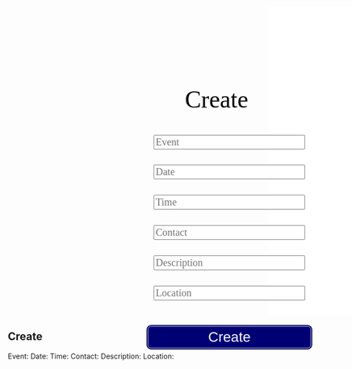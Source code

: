 <html>
    <head>
        <link href="https://fonts.googleapis.com/css?family=Exo&display=swap" rel="stylesheet" />
    </head>
    <body>
        <div class="img"></div>
        <div class="v87_2"></div>
        <div class="v94_14">
        <div class="v104_17"></div>
        <div class="v94_21"></div>
        <span class="signup">Create</span>
        </div>
    </body>
<h2>Create</h2>
<form action="javascript:create()">
<label>
    <span class="event">Event:</span>
    <input class="eventbox" type="text" placeholder="Event" id="new_event" required>
<label>
    <span class="date">Date:</span>
    <input class="datebox" type="text" placeholder="Date" id="new_date" required>
<label>
    <span class="time">Time:</span>
    <input class="timebox" type="text" placeholder="Time" id="new_time" required>
<label>
    <span class="contact">Contact:</span>
    <input class="contactbox" type="text" placeholder="Contact" id="new_contact" required>
<label>
    <span class="description">Description:</span>
    <input class="descriptionbox" type="text" placeholder="Description" id="new_description" required>
<label>
    <span class="location">Location:</span>
    <input class="locationbox" type="text" placeholder="Location" id="new_location" required>
<button>Create</button>
</form>
</html>

<script>
    var url = "http://localhost:5962"
    // Authenticate endpoint

    function create(){
        // Set body to include login data
        let event = document.getElementById("new_event").value
        let date = document.getElementById("new_date").value
        let time = document.getElementById("new_time").value
        let contact = document.getElementById("new_contact").value
        let description = document.getElementById("new_description").value
        let location = document.getElementById("new_location").value
        let activitiespost_url = url + '/api/activities/post/?event=' + event + '&date='+ date + '&time='+ time +'&contact='+ contact + '&description='+ description + '&location=' + location;

        // Set Headers to support cross origin
        const requestOptions = {
            method: 'POST',
            mode: 'cors',
            cache: 'no-cache',
            credentials: 'include',
            headers: {
                "content-type": "application/json",
            },
        };

        // Fetch JWT
        fetch(activitiespost_url, requestOptions)
        .then(response => {
            // trap error response from Web API
            if (!response.ok) {
                const errorMsg = 'Post error: ' + response.status;
                alert(errorMsg);
                return;
            }
            // Success!!!
            // Redirect to Database location
          window.location.href = "/templates/fetchactivities";
        })
    }
</script>

<style>* {
    box-sizing: border-box;
  }
  .img {
    width: 100%;
    height: 100%;
    background: url("../images/v104_17.png");
    background-repeat: no-repeat;
    background-position: center center;
    background-size: cover;
    opacity: 1;
    position: absolute;
    top: 140px;
    left: 0px;
    overflow: hidden;
  }
  button {
    position: absolute;
    display: inline-block;
    background-color: #000075;
    padding: 5px;
    width: 330px;
    color: #ffffff;
    text-align: center;
    border: 4px double #cccccc; 
    border-radius: 10px; 
    font-size: 28px; 
    cursor: pointer; 
    margin: 5px; 
    top: 675px;
    left: 547px;
  }
  .v87_2 {
    width: 400px;
    height: 612px;
    background: rgba(255,255,255,1);
    opacity: 1;
    position: relative;
    top: 0px;
    left: 515px;
    overflow: hidden;
  }
  .signup {
    width: 201px;
    color: rgba(0,0,0,1);
    position: absolute;
    top: 206px;
    left: 629px;
    font-family: Exo;
    font-weight: Regular;
    font-size: 48px;
    opacity: 1;
    text-align: left;
  }
  .eventbox {
    width: 300px;
    color: rgba(120,120,120,1);
    position: absolute;
    top: 304px;
    left: 567px;
    font-family: Exo;
    font-weight: Regular;
    font-size: 20px;
    opacity: 1;
    text-align: left;
  }
  .datebox {
    width: 300px;
    color: rgba(120,120,120,1);
    position: absolute;
    top: 363px;
    left: 567px;
    font-family: Exo;
    font-weight: Regular;
    font-size: 20px;
    opacity: 1;
    text-align: left;
  }
  .timebox {
    width: 300px;
    color: rgba(120,120,120,1);
    position: absolute;
    top: 423px;
    left: 567px;
    font-family: Exo;
    font-weight: Regular;
    font-size: 20px;
    opacity: 1;
    text-align: left;
  }
  .contactbox {
    width: 300px;
    color: rgba(120,120,120,1);
    position: absolute;
    top: 483px;
    left: 567px;
    font-family: Exo;
    font-weight: Regular;
    font-size: 20px;
    opacity: 1;
    text-align: left;
  }
  .descriptionbox {
    width: 300px;
    color: rgba(120,120,120,1);
    position: absolute;
    top: 543px;
    left: 567px;
    font-family: Exo;
    font-weight: Regular;
    font-size: 20px;
    opacity: 1;
    text-align: left;
  }
  .locationbox {
    width: 300px;
    color: rgba(120,120,120,1);
    position: absolute;
    top: 603px;
    left: 567px;
    font-family: Exo;
    font-weight: Regular;
    font-size: 20px;
    opacity: 1;
    text-align: left;
  }
  .email {
    width: 96px;
    color: rgba(0,0,0,1);
    position: absolute;
    top: 253px;
    left: 555px;
    font-family: Exo;
    font-weight: Regular;
    font-size: 20px;
    opacity: 1;
    text-align: left;
  }
  .password {
    width: 96px;
    color: rgba(0,0,0,1);
    position: absolute;
    top: 343px;
    left: 555px;
    font-family: Exo;
    font-weight: Regular;
    font-size: 20px;
    opacity: 1;
    text-align: left;
  }
  .name {
    width: 96px;
    color: rgba(0,0,0,1);
    position: absolute;
    top: 423px;
    left: 555px;
    font-family: Exo;
    font-weight: Regular;
    font-size: 20px;
    opacity: 1;
    text-align: left;
  }
  .dob {
    width: 350px;
    color: rgba(0,0,0,1);
    position: absolute;
    top: 510px;
    left: 555px;
    font-family: Exo;
    font-weight: Regular;
    font-size: 20px;
    opacity: 1;
    text-align: left;
  }
  .v94_31 {
    width: 380px;
    color: url("../images/v94_31.png");
    position: absolute;
    top: 659px;
    left: 530px;
    font-family: Exo;
    font-weight: Regular;
    font-size: 23px;
    opacity: 1;
    text-align: center;
  }
  </style>
  <!-- <style>* {
    box-sizing: border-box;
  }
  
  body {
    font-size: 14px;
  }
  .v94_14 {
      width: 100%;
      height: 1024px;
      background: rgba(255,255,255,1);
      opacity: 1;
      position: relative;
      top: 0px;
      right: 0px;
      overflow: hidden;
  }
  .v104_17 {
    width: 100%;
    height: 100%;
    background: url("../images/v104_17.png");
    background-repeat: no-repeat;
    background-position: center center;
    background-size: cover;
    opacity: 1;
    position: relative;
    top: 0px;
    left: 0px;
    overflow: hidden;
  }
  .v94_21 {
    width: 456px;
    height: 730px;
    background: rgba(255,255,255,1);
    opacity: 1;
    position: absolute;
    top: 170px;
    left: 492px;
  }
  .v94_16 {
    width: 99px;
    color: rgba(255,255,255,1);
    position: absolute;
    top: 23px;
    left: 47px;
    font-family: Exo;
    font-weight: Regular;
    font-size: 36px;
    opacity: 1;
    text-align: left;
  }
  .v94_17 {
    width: 147px;
    color: rgba(255,255,255,1);
    position: absolute;
    top: 23px;
    left: 197px;
    font-family: Exo;
    font-weight: Regular;
    font-size: 36px;
    opacity: 1;
    text-align: left;
  }
  .v94_18 {
    width: 139px;
    color: rgba(255,255,255,1);
    position: absolute;
    top: 23px;
    left: 377px;
    font-family: Exo;
    font-weight: Regular;
    font-size: 36px;
    opacity: 1;
    text-align: left;
  }
  .v94_19 {
    width: 150px;
    color: rgba(255,255,255,1);
    position: absolute;
    top: 23px;
    left: 549px;
    font-family: Exo;
    font-weight: Regular;
    font-size: 36px;
    opacity: 1;
    text-align: left;
  }
  .v94_20 {
    width: 91px;
    color: rgba(255,255,255,1);
    position: absolute;
    top: 23px;
    left: 1328px;
    font-family: Exo;
    font-weight: Regular;
    font-size: 36px;
    opacity: 1;
    text-align: left;
  }
  .v94_22 {
    width: 161px;
    color: rgba(120,120,120,1);
    position: absolute;
    top: 671px;
    left: 567px;
    font-family: Exo;
    font-weight: Regular;
    font-size: 20px;
    opacity: 1;
    text-align: left;
  }
  .v94_23 {
    width: 96px;
    color: rgba(0,0,0,1);
    position: absolute;
    top: 522px;
    left: 555px;
    font-family: Exo;
    font-weight: Regular;
    font-size: 20px;
    opacity: 1;
    text-align: left;
  }
  .v94_24 {
    width: 90px;
    color: rgba(0,0,0,1);
    position: absolute;
    top: 628px;
    left: 558px;
    font-family: Exo;
    font-weight: Regular;
    font-size: 20px;
    opacity: 1;
    text-align: left;
  }
  .v94_25 {
    width: 168px;
    color: rgba(0,0,0,1);
    position: absolute;
    top: 229px;
    left: 634px;
    font-family: Exo;
    font-weight: Regular;
    font-size: 48px;
    opacity: 1;
    text-align: left;
  }
  .name {
    color: #fff;
  }
  .name {
    color: #fff;
  }
  .v94_28 {
    width: 166px;
    color: rgba(120,120,120,1);
    position: absolute;
    top: 573px;
    left: 567px;
    font-family: Exo;
    font-weight: Regular;
    font-size: 20px;
    opacity: 1;
    text-align: left;
  }
  .v94_32 {
    width: 170px;
    color: rgba(120,120,120,1);
    position: absolute;
    top: 466px;
    left: 561px;
    font-family: Exo;
    font-weight: Regular;
    font-size: 20px;
    opacity: 1;
    text-align: left;
  }
  .v94_33 {
    width: 102px;
    color: rgba(0,0,0,1);
    position: absolute;
    top: 317px;
    left: 549px;
    font-family: Exo;
    font-weight: Regular;
    font-size: 20px;
    opacity: 1;
    text-align: left;
  }
  .v94_34 {
    width: 99px;
    color: rgba(0,0,0,1);
    position: absolute;
    top: 423px;
    left: 552px;
    font-family: Exo;
    font-weight: Regular;
    font-size: 20px;
    opacity: 1;
    text-align: left;
  }
  .name {
    color: #fff;
  }
  .name {
    color: #fff;
  }
  .v94_37 {
    width: 173px;
    color: rgba(120,120,120,1);
    position: absolute;
    top: 368px;
    left: 561px;
    font-family: Exo;
    font-weight: Regular;
    font-size: 20px;
    opacity: 1;
    text-align: left;
  }
  .v94_29 {
    width: 325px;
    height: 60px;
    background: rgba(23,64,110,1);
    opacity: 1;
    position: absolute;
    top: 739px;
    left: 555px;
    border-top-left-radius: 20px;
    border-top-right-radius: 20px;
    border-bottom-left-radius: 20px;
    border-bottom-right-radius: 20px;
    overflow: hidden;
  }
  .v94_30 {
    width: 105px;
    color: rgba(255,255,255,1);
    position: absolute;
    top: 747px;
    left: 670px;
    font-family: Exo;
    font-weight: Regular;
    font-size: 30px;
    opacity: 1;
    text-align: left;
  }
  .v94_31 {
    width: 380px;
    color: url("../images/v94_31.png");
    position: absolute;
    top: 819px;
    left: 530px;
    font-family: Exo;
    font-weight: Regular;
    font-size: 23px;
    opacity: 1;
    text-align: center;
  }
  .v105_4 {
    width: 111px;
    color: rgba(255,255,255,1);
    position: absolute;
    top: 23px;
    left: 740px;
    font-family: Exo;
    font-weight: Regular;
    font-size: 36px;
    opacity: 1;
    text-align: left;
  }
  </style> -->